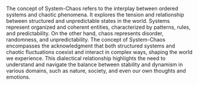 

The concept of System-Chaos refers to the interplay between ordered systems and chaotic phenomena. It explores the tension and relationship between structured and unpredictable states in the world. Systems represent organized and coherent entities, characterized by patterns, rules, and predictability. On the other hand, chaos represents disorder, randomness, and unpredictability. The concept of System-Chaos encompasses the acknowledgment that both structured systems and chaotic fluctuations coexist and interact in complex ways, shaping the world we experience. This dialectical relationship highlights the need to understand and navigate the balance between stability and dynamism in various domains, such as nature, society, and even our own thoughts and emotions.